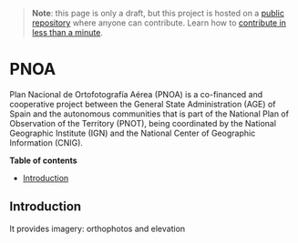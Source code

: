 > **Note**: this page is only a draft, but this project is hosted on a [public repository](https://github.com/hhkaos/awesome-arcgis) where anyone can contribute. Learn how to [contribute in less than a minute](https://github.com/hhkaos/awesome-arcgis/blob/master/CONTRIBUTING.md#contributions).

# PNOA

Plan Nacional de Ortofotografía Aérea (PNOA) is a co-financed and cooperative project between the General State Administration (AGE) of Spain and the autonomous communities that is part of the National Plan of Observation of the Territory (PNOT), being coordinated by the National Geographic Institute (IGN) and the National Center of Geographic Information (CNIG).

<!-- START doctoc generated TOC please keep comment here to allow auto update -->
<!-- DON'T EDIT THIS SECTION, INSTEAD RE-RUN doctoc TO UPDATE -->
**Table of contents**

- [Introduction](#introduction)

<!-- END doctoc generated TOC please keep comment here to allow auto update -->

## Introduction

It provides imagery: orthophotos and elevation
